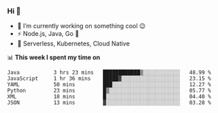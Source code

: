 ### Hi 👋

<!--
**nodejh/nodejh** is a ✨ _special_ ✨ repository because its `README.md` (this file) appears on your GitHub profile.

Here are some ideas to get you started:

- 🔭 I’m currently working on ...
- 🌱 I’m currently learning ...
- 👯 I’m looking to collaborate on ...
- 🤔 I’m looking for help with ...
- 💬 Ask me about ...
- 📫 How to reach me: ...
- 😄 Pronouns: ...
- ⚡ Fun fact: ...
-->

- 🔭 I’m currently working on something cool :wink:
- ⚡ Node.js, Java, Go :thought_balloon:
- 🤖 Serverless, Kubernetes, Cloud Native

📊 **This week I spent my time on**

<!--START_SECTION:waka-->

```text
Java           3 hrs 23 mins   ████████████▒░░░░░░░░░░░░   48.99 %
JavaScript     1 hr 36 mins    █████▓░░░░░░░░░░░░░░░░░░░   23.15 %
YAML           50 mins         ███░░░░░░░░░░░░░░░░░░░░░░   12.27 %
Python         23 mins         █▒░░░░░░░░░░░░░░░░░░░░░░░   05.77 %
XML            18 mins         █░░░░░░░░░░░░░░░░░░░░░░░░   04.40 %
JSON           13 mins         ▓░░░░░░░░░░░░░░░░░░░░░░░░   03.28 %
```

<!--END_SECTION:waka-->


<!--
:traffic_light: **Visitors**

![visitors](https://visitor-badge.glitch.me/badge?page_id=nodejh.nodejh)
-->
